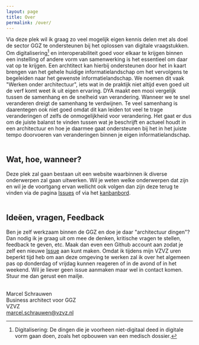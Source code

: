 ```yaml
---
layout: page
title: Over
permalink: /over/
---
```

Via deze plek wil ik graag zo veel mogelijk eigen kennis delen met als doel de sector GGZ te ondersteunen bij het oplossen van digitale vraagstukken. Om digitalisering[^1] en interoperabiliteit goed voor elkaar te krijgen binnen een instelling of andere vorm van samenwerking is het essentieel om daar vat op te krijgen. Een archtitect kan hierbij ondersteunen door het in kaart brengen van het gehele huidige informatielandschap om het vervolgens te begeleiden naar het gewenste informatielandschap. We noemen dit vaak "Werken onder architectuur", iets wat in de praktijk niet altijd even goed uit de verf komt weet ik uit eigen ervaring. DYA maakt een mooi vergelijk tussen de samenhang en de snelheid van verandering. Wanneer we te snel veranderen dreigt de samenhang te verdwijnen. Te veel samenhang is daarentegen ook niet goed omdat dit kan leiden tot veel te trage veranderingen of zelfs de onmogelijkheid voor verandering. Het gaat er dus om de juiste balanst te vinden tussen wat je beschrijft en actueel houdt in een architectuur en hoe je daarmee gaat ondersteunen bij het in het juiste tempo doorvoeren van veranderingen binnen je eigen informatielandschap.<br><br/>

## Wat, hoe, wanneer?
Deze plek zal gaan bestaan uit een website waarbinnen ik diverse onderwerpen zal gaan uitwerken. Wil je weten welke onderwerpen dat zijn en wil je de voortgang ervan wellicht ook volgen dan zijn deze terug te vinden via de pagina [Issues](https://github.com/MarcelSchrauwen/omda-ggz/issues) of via het [kanbanbord](https://github.com/users/MarcelSchrauwen/projects/5/views/1).
<br><br/>


## Ideëen, vragen, Feedback
Ben je zelf werkzaam binnen de GGZ en doe je daar "architectuur dingen"? Dan nodig ik je graag uit om mee de denken, kritische vragen te stellen, feedback te geven, etc. Maak dan even een Github account aan zodat je zelf een nieuwe [Issue](https://github.com/MarcelSchrauwen/omda-ggz/issues) aan kunt maken. Omdat ik tijdens mijn VZVZ uren beperkt tijd heb om aan deze omgeving te werken zal ik over het algemeen pas op donderdag of vrijdag kunnen reageren of in de avond of in het weekend. Wil je liever geen issue aanmaken maar wel in contact komen. Stuur me dan gerust een mailje.
<br><br/>

Marcel Schrauwen<br/>
Business architect voor GGZ<br/>
VZVZ<br/>
marcel.schrauwen@vzvz.nl

[^1]: Digitalisering: De dingen die je voorheen niet-digitaal deed in digitale vorm gaan doen, zoals het opbouwen van een medisch dossier.

